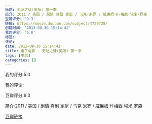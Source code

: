 ```yaml
---
标题: 无耻之徒(美版) 第一季
简介: 2011 / 美国 / 剧情 喜剧 家庭 / 马克·米罗 / 威廉姆·H·梅西 埃米·罗森
豆瓣评分: '9.3'
链接: https://movie.douban.com/subject/4729738/
创建时间: '2013-08-30 15:14:42'
我的评分: '5.0'
标签:
评论:
date: 2013-08-30 15:14:42
title: 看了电影 - 无耻之徒(美版) 第一季
tags: [电影]
categories: []
---
```


我的评分:5.0

我的评论:

豆瓣评分:9.3

简介:2011 / 美国 / 剧情 喜剧 家庭 / 马克·米罗 / 威廉姆·H·梅西 埃米·罗森

[豆瓣链接](https://movie.douban.com/subject/4729738/)

